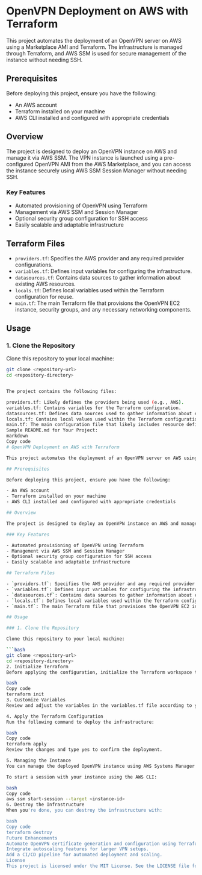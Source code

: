 # OpenVPN Deployment on AWS with Terraform

This project automates the deployment of an OpenVPN server on AWS using a Marketplace AMI and Terraform. The infrastructure is managed through Terraform, and AWS SSM is used for secure management of the instance without needing SSH.

## Prerequisites

Before deploying this project, ensure you have the following:

- An AWS account
- Terraform installed on your machine
- AWS CLI installed and configured with appropriate credentials

## Overview

The project is designed to deploy an OpenVPN instance on AWS and manage it via AWS SSM. The VPN instance is launched using a pre-configured OpenVPN AMI from the AWS Marketplace, and you can access the instance securely using AWS SSM Session Manager without needing SSH.

### Key Features

- Automated provisioning of OpenVPN using Terraform
- Management via AWS SSM and Session Manager
- Optional security group configuration for SSH access
- Easily scalable and adaptable infrastructure

## Terraform Files

- `providers.tf`: Specifies the AWS provider and any required provider configurations.
- `variables.tf`: Defines input variables for configuring the infrastructure.
- `datasources.tf`: Contains data sources to gather information about existing AWS resources.
- `locals.tf`: Defines local variables used within the Terraform configuration for reuse.
- `main.tf`: The main Terraform file that provisions the OpenVPN EC2 instance, security groups, and any necessary networking components.

## Usage

### 1. Clone the Repository

Clone this repository to your local machine:

```bash
git clone <repository-url>
cd <repository-directory>


The project contains the following files:

providers.tf: Likely defines the providers being used (e.g., AWS).
variables.tf: Contains variables for the Terraform configuration.
datasources.tf: Defines data sources used to gather information about existing resources.
locals.tf: Contains local values used within the Terraform configuration.
main.tf: The main configuration file that likely includes resource definitions.
Sample README.md for Your Project:
markdown
Copy code
# OpenVPN Deployment on AWS with Terraform

This project automates the deployment of an OpenVPN server on AWS using a Marketplace AMI and Terraform. The infrastructure is managed through Terraform, and AWS SSM is used for secure management of the instance without needing SSH.

## Prerequisites

Before deploying this project, ensure you have the following:

- An AWS account
- Terraform installed on your machine
- AWS CLI installed and configured with appropriate credentials

## Overview

The project is designed to deploy an OpenVPN instance on AWS and manage it via AWS SSM. The VPN instance is launched using a pre-configured OpenVPN AMI from the AWS Marketplace, and you can access the instance securely using AWS SSM Session Manager without needing SSH.

### Key Features

- Automated provisioning of OpenVPN using Terraform
- Management via AWS SSM and Session Manager
- Optional security group configuration for SSH access
- Easily scalable and adaptable infrastructure

## Terraform Files

- `providers.tf`: Specifies the AWS provider and any required provider configurations.
- `variables.tf`: Defines input variables for configuring the infrastructure.
- `datasources.tf`: Contains data sources to gather information about existing AWS resources.
- `locals.tf`: Defines local variables used within the Terraform configuration for reuse.
- `main.tf`: The main Terraform file that provisions the OpenVPN EC2 instance, security groups, and any necessary networking components.

## Usage

### 1. Clone the Repository

Clone this repository to your local machine:

```bash
git clone <repository-url>
cd <repository-directory>
2. Initialize Terraform
Before applying the configuration, initialize the Terraform workspace to download the necessary providers and modules:

bash
Copy code
terraform init
3. Customize Variables
Review and adjust the variables in the variables.tf file according to your needs, such as instance type, region, and AMI ID.

4. Apply the Terraform Configuration
Run the following command to deploy the infrastructure:

bash
Copy code
terraform apply
Review the changes and type yes to confirm the deployment.

5. Managing the Instance
You can manage the deployed OpenVPN instance using AWS Systems Manager (SSM) Session Manager. No SSH access is required unless explicitly configured.

To start a session with your instance using the AWS CLI:

bash
Copy code
aws ssm start-session --target <instance-id>
6. Destroy the Infrastructure
When you're done, you can destroy the infrastructure with:

bash
Copy code
terraform destroy
Future Enhancements
Automate OpenVPN certificate generation and configuration using Terraform and null resources.
Integrate autoscaling features for larger VPN setups.
Add a CI/CD pipeline for automated deployment and scaling.
License
This project is licensed under the MIT License. See the LICENSE file for more information.